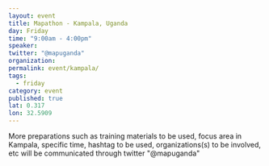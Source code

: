 ```yaml
---
layout: event
title: Mapathon - Kampala, Uganda
day: Friday
time: "9:00am - 4:00pm"
speaker: 
twitter: "@mapuganda"
organization: 
permalink: event/kampala/
tags: 
  - friday
category: event
published: true
lat: 0.317
lon: 32.5909
---
```


More preparations such as training materials to be used, focus area in Kampala, specific time, hashtag to be used, organizations(s) to be involved, etc will be communicated through twitter "@mapuganda"




 
